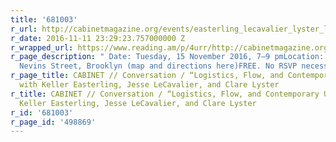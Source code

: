 ```yaml
---
title: '681003'
r_url: http://cabinetmagazine.org/events/easterling_lecavalier_lyster_logistics_flow_contemporaryurbanism.php
r_date: 2016-11-11 23:29:23.757000000 Z
r_wrapped_url: https://www.reading.am/p/4urr/http://cabinetmagazine.org/events/easterling_lecavalier_lyster_logistics_flow_contemporaryurbanism.php
r_page_description: " Date: Tuesday, 15 November 2016, 7–9 pmLocation: Cabinet, 300
  Nevins Street, Brooklyn (map and directions here)FREE. No RSVP necessary"
r_page_title: CABINET // Conversation / “Logistics, Flow, and Contemporary Urbanism,”
  with Keller Easterling, Jesse LeCavalier, and Clare Lyster
r_title: CABINET // Conversation / “Logistics, Flow, and Contemporary Urbanism,” with
  Keller Easterling, Jesse LeCavalier, and Clare Lyster
r_id: '681003'
r_page_id: '498869'
---
```



